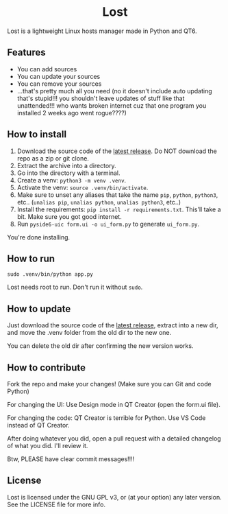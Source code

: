 <h1 align="center">Lost</h1>

Lost is a lightweight Linux hosts manager made in Python and QT6.

## Features

-   You can add sources
-   You can update your sources
-   You can remove your sources
-   ...that's pretty much all you need (no it doesn't include auto updating that's stupid!!!
    you shouldn't leave updates of stuff like that unattended!!! who wants broken internet cuz that one program you installed 2 weeks ago went rogue????)

## How to install

1. Download the source code of the [latest release](https://github.com/Butterroach/lost/releases/latest). Do NOT download the repo as a zip or git clone.
2. Extract the archive into a directory.
3. Go into the directory with a terminal.
4. Create a venv: `python3 -m venv .venv`.
5. Activate the venv: `source .venv/bin/activate`.
6. Make sure to unset any aliases that take the name `pip`, `python`, `python3`, etc.. (`unalias pip`, `unalias python`, `unalias python3`, etc..)
7. Install the requirements: `pip install -r requirements.txt`. This'll take a bit. Make sure you got good internet.
8. Run `pyside6-uic form.ui -o ui_form.py` to generate `ui_form.py`.

You're done installing.

## How to run

`sudo .venv/bin/python app.py`

Lost needs root to run. Don't run it without `sudo`.

## How to update

Just download the source code of the [latest release](https://github.com/Butterroach/lost/releases/latest), extract into a new dir, and move the .venv folder from the old dir to the new one.

You can delete the old dir after confirming the new version works.

## How to contribute

Fork the repo and make your changes! (Make sure you can Git and code Python)

For changing the UI: Use Design mode in QT Creator (open the form.ui file).

For changing the code: QT Creator is terrible for Python. Use VS Code instead of QT Creator.

After doing whatever you did, open a pull request with a detailed changelog of what you did. I'll review it.

Btw, PLEASE have clear commit messages!!!!

## License

Lost is licensed under the GNU GPL v3, or (at your option) any later version. See the LICENSE file for more info.
